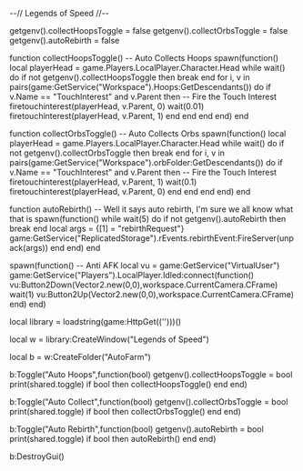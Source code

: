  --// Legends of Speed //--
 
getgenv().collectHoopsToggle = false
getgenv().collectOrbsToggle = false
getgenv().autoRebirth = false

function collectHoopsToggle() -- Auto Collects Hoops
    spawn(function()
        local playerHead = game.Players.LocalPlayer.Character.Head
        while wait() do
            if not getgenv().collectHoopsToggle then break end
            for i, v in pairs(game:GetService("Workspace").Hoops:GetDescendants()) do
                if v.Name == "TouchInterest" and v.Parent then
                    -- Fire the Touch Interest
                    firetouchinterest(playerHead, v.Parent, 0)
                    wait(0.01)
                    firetouchinterest(playerHead, v.Parent, 1)
                end
            end 
        end
    end)
end

function collectOrbsToggle() -- Auto Collects Orbs
    spawn(function()
        local playerHead = game.Players.LocalPlayer.Character.Head
        while wait() do
            if not getgenv().collectOrbsToggle then break end
            for i, v in pairs(game:GetService("Workspace").orbFolder:GetDescendants()) do
                if v.Name == "TouchInterest" and v.Parent then
                    -- Fire the Touch Interest
                    firetouchinterest(playerHead, v.Parent, 1)
                    wait(0.1)
                    firetouchinterest(playerHead, v.Parent, 0)
                end
            end
        end
    end)
end

function autoRebirth() -- Well it says auto rebirth, I'm sure we all know what that is
    spawn(function() 
        while wait(5) do
            if not getgenv().autoRebirth then break end
            local args = {[1] = "rebirthRequest"}
            game:GetService("ReplicatedStorage").rEvents.rebirthEvent:FireServer(unpack(args))
         end
    end)
end

spawn(function() -- Anti AFK
    local vu = game:GetService("VirtualUser")
    game:GetService("Players").LocalPlayer.Idled:connect(function()
    vu:Button2Down(Vector2.new(0,0),workspace.CurrentCamera.CFrame)
    wait(1)
    vu:Button2Up(Vector2.new(0,0),workspace.CurrentCamera.CFrame)
    end) 
end)


local library = loadstring(game:HttpGet(('')))()

local w = library:CreateWindow("Legends of Speed")

local b = w:CreateFolder("AutoFarm")

b:Toggle("Auto Hoops",function(bool)
    getgenv().collectHoopsToggle = bool
    print(shared.toggle)
    if bool then
        collectHoopsToggle()
    end
end)

b:Toggle("Auto Collect",function(bool)
    getgenv().collectOrbsToggle = bool
    print(shared.toggle)
    if bool then
        collectOrbsToggle()
    end
end)

b:Toggle("Auto Rebirth",function(bool)
    getgenv().autoRebirth = bool
    print(shared.toggle)
    if bool then
        autoRebirth()
    end
end)

b:DestroyGui()
